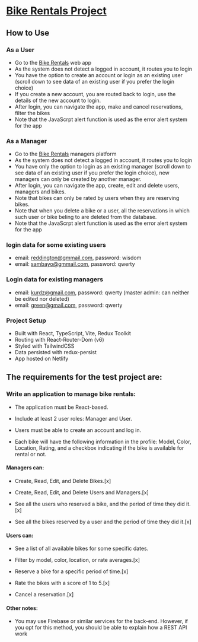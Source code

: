 # [Bike Rentals Project](https://bikerentals.netlify.app/)

## How to Use

### As a User

- Go to the [Bike Rentals](https://bikerentals.netlify.app/) web app
- As the system does not detect a logged in account, it routes you to login
- You have the option to create an account or login as an existing user (scroll down to see data of an existing user if you prefer the login choice)
- If you create a new account, you are routed back to login, use the details of the new account to login.
- After login, you can navigate the app, make and cancel reservations, filter the bikes
- Note that the JavaScrpt alert function is used as the error alert system for the app

### As a Manager

- Go to the [Bike Rentals](https://bikerentals.netlify.app/manager) managers platform
- As the system does not detect a logged in account, it routes you to login
- You have only the option to login as an existing manager (scroll down to see data of an existing user if you prefer the login choice), new managers can only be created by another manager.
- After login, you can navigate the app, create, edit and delete users, managers and bikes.
- Note that bikes can only be rated by users when they are reserving bikes.
- Note that when you delete a bike or a user, all the reservations in which such user or bike beling to are deleted from the database.
- Note that the JavaScrpt alert function is used as the error alert system for the app

### login data for some existing users

- email: reddington@gmmail.com, password: wisdom
- email: sambayo@gmmail.com, password: qwerty

### Login data for existing managers

- email: kurdz@gmail.com, password: qwerty (master admin: can neither be edited nor deleted)
- email: green@gmail.com, password: qwerty

### Project Setup

- Built with React, TypeScript, Vite, Redux Toolkit
- Routing with React-Router-Dom (v6)
- Styled with TailwindCSS
- Data persisted with redux-persist
- App hosted on Netlify

## The requirements for the test project are:

### Write an application to manage bike rentals:

- The application must be React-based.

- Include at least 2 user roles: Manager and User.

- Users must be able to create an account and log in.

- Each bike will have the following information in the profile: Model, Color, Location, Rating, and a checkbox indicating if the bike is available for rental or not.

#### Managers can:

- Create, Read, Edit, and Delete Bikes.[x]

- Create, Read, Edit, and Delete Users and Managers.[x]

- See all the users who reserved a bike, and the period of time they did it.[x]

- See all the bikes reserved by a user and the period of time they did it.[x]

#### Users can:

- See a list of all available bikes for some specific dates.

- Filter by model, color, location, or rate averages.[x]

- Reserve a bike for a specific period of time.[x]

- Rate the bikes with a score of 1 to 5.[x]

- Cancel a reservation.[x]

#### Other notes:

- You may use Firebase or similar services for the back-end. However, if you opt for this method, you should be able to explain how a REST API work
